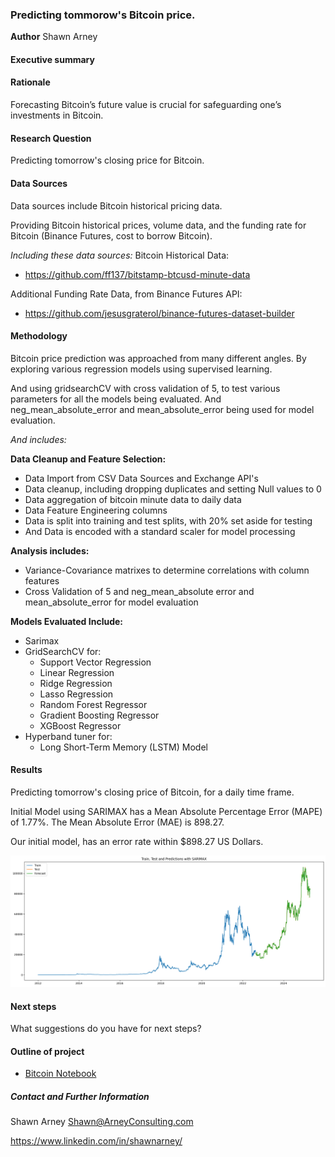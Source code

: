 ### Predicting tommorow's Bitcoin price.

**Author**
Shawn Arney

#### Executive summary

#### Rationale
Forecasting Bitcoin’s future value is crucial for safeguarding one’s investments in Bitcoin.

#### Research Question
Predicting tomorrow's closing price for Bitcoin.

#### Data Sources
Data sources include Bitcoin historical pricing data. 

Providing Bitcoin historical prices, volume data, and the funding rate for Bitcoin (Binance Futures, cost to borrow Bitcoin).  

*Including these data sources:*
Bitcoin Historical Data:
- https://github.com/ff137/bitstamp-btcusd-minute-data

Additional Funding Rate Data, from Binance Futures API:
- https://github.com/jesusgraterol/binance-futures-dataset-builder

#### Methodology
Bitcoin price prediction was approached from many different angles.  By exploring various regression models using supervised learning.  

And using gridsearchCV with cross validation of 5, to test various parameters for all the models being evaluated.  And neg_mean_absolute_error and mean_absolute_error being used for model evaluation.

*And includes:*

**Data Cleanup and Feature Selection:**
- Data Import from CSV Data Sources and Exchange API's
- Data cleanup, including dropping duplicates and setting Null values to 0
- Data aggregation of bitcoin minute data to daily data
- Data Feature Engineering columns 
- Data is split into training and test splits, with 20% set aside for testing
- And Data is encoded with a standard scaler for model processing

**Analysis includes:**
- Variance-Covariance matrixes to determine correlations with column features
- Cross Validation of 5 and neg_mean_absolute error and mean_absolute_error for model evaluation

**Models Evaluated Include:**
- Sarimax
- GridSearchCV for:
    - Support Vector Regression 
    - Linear Regression 
    - Ridge Regression
    - Lasso Regression 
    - Random Forest Regressor
    - Gradient Boosting Regressor
    - XGBoost Regressor
- Hyperband tuner for: 
    - Long Short-Term Memory (LSTM) Model

#### Results
Predicting tomorrow's closing price of Bitcoin, for a daily time frame.

Initial Model using SARIMAX has a Mean Absolute Percentage Error (MAPE) of 1.77%.
The Mean Absolute Error (MAE) is 898.27.

Our initial model, has an error rate within $898.27 US Dollars.

![sarimax](images/sarimax_results.png)

#### Next steps
What suggestions do you have for next steps?

#### Outline of project

- [Bitcoin Notebook](https://github.com/shawnarneygit/ai_machine_learning/blob/master/bitcoin/bitcoin.ipynb)

##### Contact and Further Information
Shawn Arney
Shawn@ArneyConsulting.com

https://www.linkedin.com/in/shawnarney/
